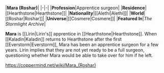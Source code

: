 |**Mara (Roshar)**|
|-|-|
|**Profession**|Apprentice surgeon|
|**Residence**|[[Hearthstone\|Hearthstone]]|
|**Nationality**|[[Alethi\|Alethi]]|
|**World**|[[Roshar\|Roshar]]|
|**Universe**|[[Cosmere\|Cosmere]]|
|**Featured In**|*The Stormlight Archive*|

**Mara** is [[Lirin\|Lirin's]] apprentice in [[Hearthstone\|Hearthstone]].
When [[Kaladin\|Kaladin]] returns to Hearthstone after the first [[Everstorm\|Everstorm]], Mara has been an apprentice surgeon for a few years.
Lirin implies that they are not yet ready to be a full surgeon, questioning whether Mara would be able to take over for him if he left.



https://coppermind.net/wiki/Mara_(Roshar)